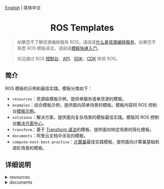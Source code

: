 [English](./README.md) | 简体中文

<h1 align="center">ROS Templates</h1>

> 如果您不了解资源编排服务 ROS，请阅读[什么是资源编排服务](https://www.alibabacloud.com/help/resource-orchestration-service/latest/what-is-ros)。如果您不熟悉 ROS 模板语法，请阅读[模板快速入门](https://www.alibabacloud.com/help/resource-orchestration-service/latest/get-started-with-templates)。

> 欢迎通过 ROS [控制台](https://ros.console.aliyun.com/cn-beijing/stacks/create)、[API](https://api.aliyun.com/product/ROS)、[SDK](https://api.aliyun.com/api-tools/sdk/ROS)、[CDK](https://www.alibabacloud.com/help/resource-orchestration-service/latest/ros-cdk-overview) 体验 ROS。

## 简介
ROS 模板的示例和最佳实践。模板分类如下：

- `resources`：资源级模板示例，提供单服务或单资源的模板。
- `examples`：综合模板示例，提供面向简单场景的模板。模板内容同 ROS 控制台[模板示例](https://ros.console.aliyun.com/cn-beijing/samples)。
- `solutions`：解决方案，提供面向复杂场景的模板最佳实践。模板同 ROS 控制台[解决方案中心](https://ros.console.aliyun.com/cn-beijing/solutions)。
- `transform`：基于 [Transform 语法](https://www.alibabacloud.com/help/resource-orchestration-service/latest/template-syntax-transform)的模板，提供面向特定场景的简化模板。
- `documents`：阿里云文档中涉及的模板。
- `compute-nest-best-practice`：[计算巢](https://www.alibabacloud.com/help/computing-nest)最佳实践模板，提供面向计算巢基础和进阶场景的模板。


## 详细说明
<details>
  <summary>resources</summary>

| 模板                                                                                         | 说明                                                                                                                                 |
| -------------------------------------------------------------------------------------------- |------------------------------------------------------------------------------------------------------------------------------------|
| [acm/configuration.yml](./resources/acm/configuration.yml)                                   | ACM Namespace/Configuration 资源示例                                                                                                   |
| [actiontrail/trail-logging.yml](./resources/actiontrail/trail-logging.yml)                   | ACTIONTRAIL Trail/TrailLogging 资源示例                                                                                                |
| [apigateway/api.yml](./resources/apigateway/api.yml)                                         | ApiGateway Api/Group/App/Deployment/Authorization/Signature/SignatureBinding/TrafficControl/TrafficControlBinding/ 资源示例            |
| [apigateway/custom-domain.yml](./resources/apigateway/custom-domain.yml)                     | ApiGateway CustomDomain 资源示例                                                                                                       |
| [apigateway/instance.yml](./resources/apigateway/instance.yml)                               | ApiGateway Instance 资源示例                                                                                                           |
| [apigateway/stage-config.yml](./resources/apigateway/stage-config.yml)                       | ApiGateway StageConfig 资源示例                                                                                                        |
| [apigateway/vpc-access-config.yml](./resources/apigateway/vpc-access-config.yml)             | ApiGateway VpcAccessConfig 资源示例                                                                                                    |
| [arms/alert-contact-group.yml](./resources/arms/alert-contact-group.yml)                     | ARMS AlertContact/AlertContactGroup 资源示例                                                                                           |
| [arms/retcode-app.yml](./resources/arms/retcode-app.yml)                                     | ARMS RetcodeApp 资源示例                                                                                                               |
| [asm/service-mesh.yml](./resources/asm/service-mesh.yml)                                     | ASM ServiceMesh 资源示例                                                                                                               |
| [bss/wait-order.yml](./resources/bss/wait-order.yml)                                         | BSS WaitOrder 资源示例                                                                                                                 |
| [cas/certificate.yml](./resources/cas/certificate.yml)                                       | CAS Certificate 资源示例                                                                                                               |
| [cdn/domain.yml](./resources/cdn/domain.yml)                                                 | CDN Domain/DomainConfig 资源示例                                                                                                       |
| [cen/cen.yml](./resources/cen/cen.yml)                                                       | CEN 资源示例                                                                                                                           |
| [cms/contact.yml](./resources/cms/contact.yml)                                               | CMS Contact/ContactGroup/DynamicTagGroup 资源示例                                                                                      |
| [cms/event-rule-targets.yml](./resources/cms/event-rule-targets.yml)                         | CMS EventRuleTargets 资源示例                                                                                                          |
| [cms/event-rule.yml](./resources/cms/event-rule.yml)                                         | CMS EventRule 资源示例                                                                                                                 |
| [cms/group-metric-rule.yml](./resources/cms/group-metric-rule.yml)                           | CMS GroupMetricRule/MetricRuleTargets 资源示例                                                                                         |
| [cms/metric-rule-template.yml](./resources/cms/metric-rule-template.yml)                     | CMS MetricRuleTemplate 资源示例                                                                                                        |
| [cms/monitor-group.yml](./resources/cms/monitor-group.yml)                                   | CMS MonitorGroup/MonitorGroupInstances 资源示例                                                                                        |
| [cms/monitoring-agent-process.yml](./resources/cms/monitoring-agent-process.yml)             | CMS MonitoringAgentProcess 资源示例                                                                                                    |
| [cms/site-monitor.yml](./resources/cms/site-monitor.yml)                                     | CMS SiteMonitor 资源示例                                                                                                               |
| [config/config.yml](./resources/config/config.yml)                                           | Config Rule 资源示例                                                                                                                   |
| [cr/instance-endpoint-acl-policy.yml](./resources/cr/instance-endpoint-acl-policy.yml)       | CR InstanceEndpointAclPolicy 资源示例                                                                                                  |
| [cr/namespace.yml](./resources/cr/namespace.yml)                                             | CR NameSpace 资源示例                                                                                                                  |
| [cr/repository.yml](./resources/cr/repository.yml)                                           | CR Repository 资源示例                                                                                                                 |
| [cs/any-cluster.yml](./resources/cs/any-cluster.yml)                                         | CS AnyCluster 资源示例                                                                                                                 |
| [cs/kubernetes-cluster.yml](./resources/cs/kubernetes-cluster.yml)                           | CS KubernetesCluster 资源示例                                                                                                          |
| [cs/managed-edge-kubernetes-cluster.yml](./resources/cs/managed-edge-kubernetes-cluster.yml) | CS ManagedEdgeKubernetesCluster 资源示例                                                                                               |
| [cs/managed-kubernetes-cluster.yml](./resources/cs/managed-kubernetes-cluster.yml)           | CS ManagedKubernetesCluster 资源示例                                                                                                   |
| [cs/serverless-kubernetes-cluster.yml](./resources/cs/serverless-kubernetes-cluster.yml)     | CS ServerlessKubernetesCluster 资源示例                                                                                                |
| [datahub/topic.yml](./resources/datahub/topic.yml)                                           | DataHub Project/Topic 资源示例                                                                                                         |
| [dns/domain-record.yml](./resources/dns/domain-record.yml)                                   | DNS DomainRecord 资源示例                                                                                                              |
| [dns/domain.yml](./resources/dns/domain.yml)                                                 | DNS Domain/DomainGroup 资源示例                                                                                                        |
| [drds/drds-instance.yml](./resources/drds/drds-instance.yml)                                 | DrdsInstance 资源示例                                                                                                                  |
| [dts/consumer-group.yml](./resources/dts/consumer-group.yml)                                 | DTS SubscriptionInstance 资源示例                                                                                                      |
| [dts/dts.yml](./resources/dts/dts.yml)                                                       | DTS MigrationJob/SynchronizationJob 资源示例                                                                                           |
| [dts/subscription-instance.yml](./resources/dts/subscription-instance.yml)                   | DTS SubscriptionInstance/ConsumerGroup 资源示例                                                                                        |
| [eci/container-group.yml](./resources/eci/container-group.yml)                               | ECI ContainerGroup 资源示例                                                                                                            |
| [eci/image-cache.yml](./resources/eci/image-cache.yml)                                       | ECI ImageCache 资源示例                                                                                                                |
| [ecs/assign-private-ip-addresses.yml](./resources/ecs/assign-private-ip-addresses.yml)       | ECS AssignPrivateIpAddresses 资源示例                                                                                                  |
| [ecs/auto-snapshot-policy.yml](./resources/ecs/auto-snapshot-policy.yml)                     | ECS AutoSnapshotPolicy 资源示例                                                                                                        |
| [ecs/custom-image.yml](./resources/ecs/custom-image.yml)                                     | ECS CustomImage/CopyImage 资源示例                                                                                                     |
| [ecs/dedicated-host.yml](./resources/ecs/dedicated-host.yml)                                 | ECS DedicatedHost 资源示例                                                                                                             |
| [ecs/deployment-set.yml](./resources/ecs/deployment-set.yml)                                 | ECS DeploymentSet 资源示例                                                                                                             |
| [ecs/disk-attachment.yml](./resources/ecs/disk-attachment.yml)                               | ECS DiskAttachment/Snapshot 资源示例                                                                                                   |
| [ecs/disk.yml](./resources/ecs/disk.yml)                                                     | ECS Disk 资源示例                                                                                                                      |
| [ecs/forward-entry.yml](./resources/ecs/forward-entry.yml)                                   | ECS ForwardEntry 资源示例                                                                                                              |
| [ecs/hpc-cluster.yml](./resources/ecs/hpc-cluster.yml)                                       | ECS HpcCluster 资源示例                                                                                                                |
| [ecs/instance-clone.yml](./resources/ecs/instance-clone.yml)                                 | ECS Instance Clone 资源示例                                                                                                            |
| [ecs/instance-group.yml](./resources/ecs/instance-group.yml)                                 | ECS InstanceGroup/InstanceGroupClone/Command/Invocation 资源示例                                                                       |
| [ecs/instance.yml](./resources/ecs/instance.yml)                                             | ECS instance/EIP/NatGateway/SSHKeyPair 资源示例                                                                                        |
| [ecs/join-security-group.yml](./resources/ecs/join-security-group.yml)                       | ECS JoinSecurityGroup 资源示例                                                                                                         |
| [ecs/launch-template.yml](./resources/ecs/launch-template.yml)                               | ECS LaunchTemplate/AutoProvisioningGroup 资源示例                                                                                      |
| [ecs/nat-gateway.yml](./resources/ecs/nat-gateway.yml)                                       | ECS NatGateway/BandwidthPackage 资源示例                                                                                               |
| [ecs/network-interface-attachment.yml](./resources/ecs/network-interface-attachment.yml)     | ECS NetworkInterface/NetworkInterfaceAttachment 资源示例                                                                               |
| [ecs/prepay-instance.yml](./resources/ecs/prepay-instance.yml)                               | ECS PrepayInstance 资源示例                                                                                                            |
| [ecs/route.yml](./resources/ecs/route.yml)                                                   | ECS Route/AssignIpv6Addresses 资源示例                                                                                                 |
| [ecs/run-command.yml](./resources/ecs/run-command.yml)                                       | ECS RunCommand 资源示例                                                                                                                |
| [ecs/s-nat-entry.yml](./resources/ecs/snat-entry.yml)                                       | ECS SecurityGroupIngress 资源示例                                                                                                      |
| [ecs/security-group-clone.yml](./resources/ecs/security-group-clone.yml)                     | ECS SecurityGroupClone 资源示例                                                                                                        |
| [ecs/security-group-egress.yml](./resources/ecs/security-group-egress.yml)                   | ECS SecurityGroupEgress 资源示例                                                                                                       |
| [ecs/security-group-ingress.yml](./resources/ecs/security-group-ingress.yml)                 | ECS SecurityGroupIngress 资源示例                                                                                                      |
| [edas/cluster-member.yml](./resources/edas/cluster-member.yml)                               | EDAS ClusterMember 资源示例                                                                                                            |
| [edas/cluster.yml](./resources/edas/cluster.yml)                                             | EDAS Cluster/App/DeployGroup 资源示例                                                                                                  |
| [ehpc/cluster.yml](./resources/ehpc/cluster.yml)                                             | EHPC Cluster 资源示例                                                                                                                  |
| [elasticsearch/instance.yml](./resources/elasticsearch/instance.yml)                         | ElasticSearch Instance 资源示例                                                                                                        |
| [emr/cluster.yml](./resources/emr/cluster.yml)                                               | EMR Cluster 资源示例                                                                                                                   |
| [ess/scaling-group-enable.yml](./resources/ess/scaling-group-enable.yml)                     | ESS ScalingConfiguration/ScalingGroupEnable 资源示例                                                                                   |
| [ess/scaling-group.yml](./resources/ess/scaling-group.yml)                                   | ESS ScalingGroup/ScalingRule/AlarmTask/AlarmTaskEnable/LifecycleHook/ScheduledTask 资源示例                                            |
| [fc/custom-domain.yml](./resources/fc/custom-domain.yml)                                     | FC CustomDomain 资源示例                                                                                                               |
| [fc/function-invoker.yml](./resources/fc/function-invoker.yml)                               | FC FunctionInvoker/Trigger/Version/Alias/ProvisionConfig 资源示例                                                                      |
| [fnf/flow.yml](./resources/fnf/flow.yml)                                                     | FNF Flow/Schedule 资源示例                                                                                                             |
| [ga/ga-ip-v6.yml](./resources/ga/ga-ipv6.yml)                                               | GA Accelerator/ BandwidthPackage/IpSets/Listener/EndpointGroup/BandwidthPackageAcceleratorAddition 资源示例                            |
| [gws/cluster.yml](./resources/gws/cluster.yml)                                               | GWS Cluster/Instance 资源示例                                                                                                          |
| [iot/device-group.yml](./resources/iot/device-group.yml)                                     | IOT DeviceGroup 资源示例                                                                                                               |
| [iot/device.yml](./resources/iot/device.yml)                                                 | IOT Product/Device 资源示例                                                                                                            |
| [iot/rule.yml](./resources/iot/rule.yml)                                                     | IOT Rule/RuleAction 资源示例                                                                                                           |
| [kafka/instance.yml](./resources/kafka/instance.yml)                                         | Kafka Instance/Topic 资源示例                                                                                                          |
| [kms/key.yml](./resources/kms/key.yml)                                                       | KMS Key/Alias 资源示例                                                                                                                 |
| [kms/secret.yml](./resources/kms/secret.yml)                                                 | KMS Secret 资源示例                                                                                                                    |
| [marketplace/order.yml](./resources/marketplace/order.yml)                                   | MarketPlace Order 资源示例                                                                                                             |
| [memcache/instance.yml](./resources/memcache/instance.yml)                                   | Memcache Instance/WhiteList 资源示例                                                                                                   |
| [mns/subscription.yml](./resources/mns/subscription.yml)                                     | MNS Queue/Topic/Subscription 资源示例                                                                                                  |
| [mongodb/mongo-db-instance.yml](./resources/mongodb/mongodb-instance.yml)                   | MONGODB Instance 资源示例                                                                                                              |
| [mongodb/serverless-instance.yml](./resources/mongodb/serverless-instance.yml)               | MONGODB ServerlessInstance 资源示例                                                                                                    |
| [mongodb/sharding-instance.yml](./resources/mongodb/sharding-instance.yml)                   | MONGODB ShardingInstance 资源示例                                                                                                      |
| [mse/cluster.yml](./resources/mse/cluster.yml)                                               | MSE Cluster 资源示例                                                                                                                   |
| [nas/nas.yml](./resources/nas/nas.yml)                                                       | NAS AccessGroupName/AccessRule/FileSystem/MountTarget 资源示例                                                                         |
| [oos/oos.yml](./resources/oos/oos.yml)                                                       | OOS Template/Execution 资源示例                                                                                                        |
| [oos/parameter.yml](./resources/oos/parameter.yml)                                           | OOS Parameter 资源示例                                                                                                                 |
| [oss/bucket.yml](./resources/oss/bucket.yml)                                                 | OSS Bucket 资源示例                                                                                                                    |
| [ots/ots.yml](./resources/ots/ots.yml)                                                       | OTS Table/Instance/VpcBinder 资源示例                                                                                                  |
| [polardb/polardb.yml](./resources/polardb/polardb.yml)                                       | POLARDB DBCluster/Account/DBInstance/DBNodes/AccountPrivilege/DBClusterAccessWhiteList/DBClusterEndpointAddress 资源示例               |
| [privatelink/vpc-endpoint.yml](./resources/privatelink/vpc-endpoint.yml)                     | PrivateLink VpcEndpointService/VpcEndpoint 资源示例                                                                                    |
| [pvtz/pvtz.yml](./resources/pvtz/pvtz.yml)                                                   | PVTZ Zone/ZoneRecord/ZoneVpcBinder 资源示例                                                                                            |
| [ram/access-key.yml](./resources/ram/access-key.yml)                                         | RAM User/AccessKey 资源示例                                                                                                            |
| [ram/attach-policy-to-role.yml](./resources/ram/attach-policy-to-role.yml)                   | RAM Role/AttachPolicyToRole 资源示例                                                                                                   |
| [ram/managed-policy.yml](./resources/ram/managed-policy.yml)                                 | RAM ManagedPolicy 资源示例                                                                                                             |
| [ram/role.yml](./resources/ram/role.yml)                                                     | RAM Role 资源示例                                                                                                                      |
| [ram/saml-provider.yml](./resources/ram/saml-provider.yml)                                   | RAM SAMLProvider 资源示例                                                                                                              |
| [ram/user.yml](./resources/ram/user.yml)                                                     | RAM User/Group/AttachPolicyToUser/UserToGroupAddition 资源示例                                                                         |
| [rds/db-instance.yml](./resources/rds/db-instance.yml)                                       | RDS DBInstance/Account/AccountPrivilege 资源示例                                                                                       |
| [rds/prepay-db-instance.yml](./resources/rds/prepay-db-instance.yml)                         | RDS PrepayDBInstance 资源示例                                                                                                          |
| [redis/instance.yml](./resources/redis/instance.yml)                                         | Redis Instance/Whitelist and Account 资源示例                                                                                          |
| [redis/prepay-instance.yml](./resources/redis/prepay-instance.yml)                           | Redis PrepayInstance 资源示例                                                                                                          |
| [resourcemaneger/handshake.yml](./resources/resourcemaneger/handshake.yml)                   | ResourceManager Handshake 资源示例                                                                                                     |
| [resourcemaneger/resource-group.yml](./resources/resourcemaneger/resource-group.yml)         | ResourceManager ResourceGroup 资源示例                                                                                                 |
| [rocketmq/rocketmq.yml](./resources/rocketmq/rocketmq.yml)                                   | ROCKETMQ Instance/Topic 资源示例                                                                                                       |
| [ros/auto-enable-service.yml](./resources/ros/auto-enable-service.yml)                       | ROS AutoEnableService 资源示例                                                                                                         |
| [ros/custom-resource.yml](./resources/ros/custom-resource.yml)                               | ROS Custom 资源示例                                                                                                                    |
| [ros/stack.yml](./resources/ros/stack.yml)                                                   | ROS Nested Stack 资源示例                                                                                                              |
| [ros/wait-condition-handle.yml](./resources/ros/wait-condition-handle.yml)                   | ROS WaitConditionHandle 资源示例                                                                                                       |
| [ros/wait-condition.yml](./resources/ros/wait-condition.yml)                                 | ROS WaitCondition/WaitConditionHandle 资源示例                                                                                         |
| [sae/sae.yml](./resources/sae/sae.yml)                                                       | SAE Application/Namespace/SlbBinding 资源示例                                                                                          |
| [sag/acl.yml](./resources/sag/acl.yml)                                                       | SAG ACL/ACLRule/ACLAssociation 资源示例                                                                                                |
| [slb/access-control.yml](./resources/slb/access-control.yml)                                 | SLB AccessControl 资源示例                                                                                                             |
| [slb/backend-server-attachment.yml](./resources/slb/backend-server-attachment.yml)           | SLB LoadBalancer/MasterSlaveServerGroup/BackendServerAttachment 资源示例                                                               |
| [slb/listener.yml](./resources/slb/listener.yml)                                             | SLB LoadBalancer/Listener/LoadBalancerClone/Certificate/DomainExtension/VServerGroup/Rule 资源示例                                     |
| [sls/sls.yml](./resources/sls/sls.yml)                                                       | SLS Project/Logstore/Alert/Index/SavedSearch/LogtailConfig/MachineGroup/ApplyConfigToMachineGroup/ApiGatewayLogConfig 资源示例         |
| [tsdb/hi-tsdb-instance.yml](./resources/tsdb/hi-tsdb-instance.yml)                           | TSDB HiTSDBInstance 资源示例                                                                                                           |
| [vpc/anycast-eip.yml](./resources/vpc/anycast-eip.yml)                                       | VPC AnycastEIP/AnycastEIPAssociation 资源示例                                                                                          |
| [vpc/eip-association.yml](./resources/vpc/eip-association.yml)                               | VPC EIP/EIPAssociation 资源示例                                                                                                        |
| [vpc/eip-segment.yml](./resources/vpc/eip-segment.yml)                                       | VPC EIPSegment 资源示例                                                                                                                |
| [vpc/eip.yml](./resources/vpc/eip.yml)                                                       | VPC EIP 资源示例                                                                                                                       |
| [vpc/nat-gateway.yml](./resources/vpc/nat-gateway.yml)                                       | VPC NatGateway 资源示例                                                                                                                |
| [vpc/network-acl.yml](./resources/vpc/network-acl.yml)                                       | VPC NetworkAcl/NetworkAclAssociation 资源示例                                                                                          |
| [vpc/route-table.yml](./resources/vpc/route-table.yml)                                       | Vpc RouteTable 资源示例                                                                                                                |
| [vpc/router-interface-update.yml](./resources/vpc/router-interface-update.yml)               | Vpc RouterInterface 资源示例                                                                                                           |
| [vpc/router-interface.yml](./resources/vpc/router-interface.yml)                             | Vpc RouterInterface 资源示例                                                                                                           |
| [vpc/snat-entry.yml](./resources/vpc/snat-entry.yml)                                         | VPC NatGateway/Ipv6Gateway/Ipv6InternetBandwidth/EIP/EIPAssociation/SnatEntry/CommonBandwidthPackage/CommonBandwidthPackageIp 资源示例 |
| [waf/domain-config.yml](./resources/waf/domain-config.yml)                                   | Waf DomainConfig/AclRule/WafSwitch 资源示例                                                                                            |
| [waf/domain.yml](./resources/waf/domain.yml)                                                 | Waf Domain 资源示例                                                                                                                    |
| [waf/instance.yml](./resources/waf/instance.yml)                                             | WAF Instance 资源示例                                                                                                                  |
</details>

<details>
  <summary>documents</summary>

- trail

| 模板                                                                                                                                 | 说明                                                                                       |
|------------------------------------------------------------------------------------------------------------------------------------| ------------------------------------------------------------------------------------------ |
| [alb-7-layer-load-balancing.yml](./documents/trail/alb-7-layer-load-balancing.yml)                                                 | 实现 IPv4 服务的七层负载均衡 \| [教程](https://help.aliyun.com/document_detail/612746.htm) |
| [clb-4-layer-load-balancing.yml](./documents/trail/clb-4-layer-load-balancing.yml)                                                 | 四层 CLB 负载均衡 \| [教程](https://help.aliyun.com/document_detail/612746.htm)            |
| [clb-7-layer-load-balancing.yml](./documents/trail/clb-7-layer-load-balancing.yml)                                                 | 七层 CLB 负载均衡 \| [教程](https://help.aliyun.com/document_detail/611014.htm)            |
| [nlb-4-layer-load-balancing.yml](./documents/trail/nlb-4-layer-load-balancing.yml)                                                 | 实现 IPv4 服务的四层负载均衡 \| [教程](https://help.aliyun.com/document_detail/611685.htm) |
| [ecs-blog.yml](./documents/trail/ecs-blog.yml)                                                                                     | 搭建云上博客                                                                               |
| [ecs-lamp.yml](./documents/trail/ecs-lamp.yml)                                                                                     | 部署 LAMP 环境                                                                             |
| [ecs-lnmp.yml](./documents/trail/ecs-lnmp.yml)                                                                                     | 部署 LNMP 环境 \| [教程](https://help.aliyun.com/document_detail/611922.htm)               |
| [ecs-mount-nas-file-system.yml](./documents/trail/ecs-mount-nas-file-system.yml)                                                   | NAS 挂载到 ECS                                                                             |
| [ecs-online-education-video-course-sharing-website.yml](./documents/trail/ecs-online-education-video-course-sharing-website.yml)   | 搭建在线教育视频课程分享网站                                                               |
| [ecs-website.yml](./documents/trail/ecs-website.yml)                                                                               | 快速搭建网站 \| [教程](https://help.aliyun.com/document_detail/611918.htm)                 |
| [ga-accelerated-access-to-specified-ip.yml](./documents/trail/ga-accelerated-access-to-specified-ip.yml)                           | 加速访问指定 IP 的后端服务                                                                 |
| [oos-timing-management-of-ecs.yml](./documents/trail/oos-timing-management-of-ecs.yml)                                             | OOS 实现 ECS 的定时管理                                                                    |
| [polardb-mysql-htap-real-time-data-analysis.yml](./documents/trail/polardb-mysql-htap-real-time-data-analysis.yml)                 | PolarDB MySQL HTAP 实时数据分析                                                            |
| [polardb-postgresql-enterprise-performance-practice.yml](./documents/trail/polardb-postgresql-enterprise-performance-practice.yml) | PolarDB PostgreSQL 企业级性能实践                                                          |
| [ram-create-user-and-authorize.yml](./documents/trail/ram-create-user-and-authorize.yml)                                           | 创建 RAM 用户并授权                                                                        |
| [rds-create-account-database-and-connection.yml](./documents/trail/rds-create-account-database-and-connection.yml)                 | 创建连接 RDS 数据库并进行读写操作                                                          |
| [redis-game-player-leaderboard.yml](./documents/trail/redis-game-player-leaderboard.yml)                                           | Redis 游戏玩家排行榜                                                                       |
| [tair-restores-data-through-data-flashback.yml](./documents/trail/tair-restores-data-through-data-flashback.yml)                   | Tair 通过数据闪回恢复数据                                                                  |
</details>
